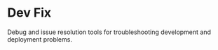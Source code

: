 # Dev Fix

Debug and issue resolution tools for troubleshooting development and deployment problems.
